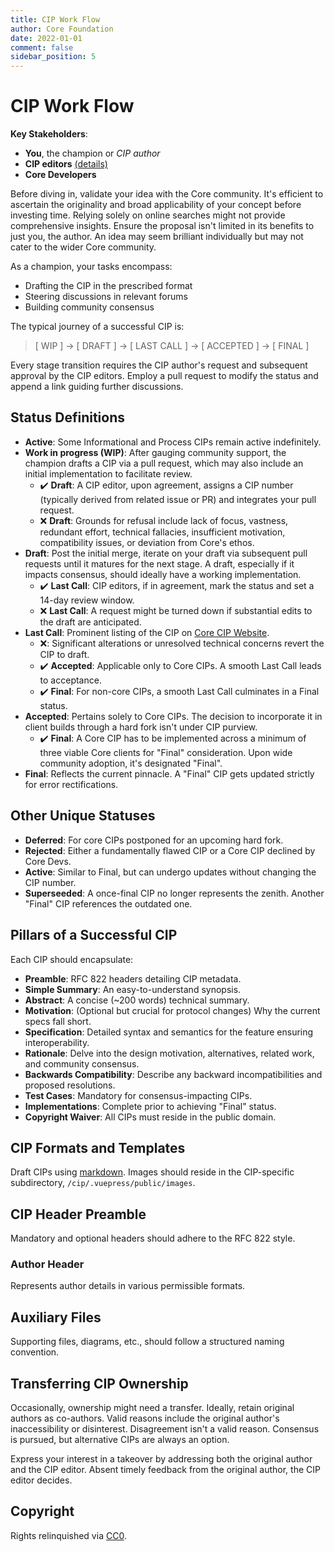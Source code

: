 ```yaml
---
title: CIP Work Flow
author: Core Foundation
date: 2022-01-01
comment: false
sidebar_position: 5
---
```

# CIP Work Flow

**Key Stakeholders**:

- **You**, the champion or *CIP author*
- **CIP editors** [(details)](/docs/cip-editors)
- **Core Developers**

Before diving in, validate your idea with the Core community. It's efficient to ascertain the originality and broad applicability of your concept before investing time. Relying solely on online searches might not provide comprehensive insights. Ensure the proposal isn't limited in its benefits to just you, the author. An idea may seem brilliant individually but may not cater to the wider Core community.

As a champion, your tasks encompass:

- Drafting the CIP in the prescribed format
- Steering discussions in relevant forums
- Building community consensus

The typical journey of a successful CIP is:
> [ WIP ] -> [ DRAFT ] -> [ LAST CALL ] -> [ ACCEPTED ] -> [ FINAL ]

Every stage transition requires the CIP author's request and subsequent approval by the CIP editors. Employ a pull request to modify the status and append a link guiding further discussions.

## Status Definitions

- **Active**: Some Informational and Process CIPs remain active indefinitely.
- **Work in progress (WIP)**: After gauging community support, the champion drafts a CIP via a pull request, which may also include an initial implementation to facilitate review.
  - ✔️ **Draft**: A CIP editor, upon agreement, assigns a CIP number (typically derived from related issue or PR) and integrates your pull request.
  - ❌ **Draft**: Grounds for refusal include lack of focus, vastness, redundant effort, technical fallacies, insufficient motivation, compatibility issues, or deviation from Core's ethos.
- **Draft**: Post the initial merge, iterate on your draft via subsequent pull requests until it matures for the next stage. A draft, especially if it impacts consensus, should ideally have a working implementation.
  - ✔️ **Last Call**: CIP editors, if in agreement, mark the status and set a 14-day review window.
  - ❌ **Last Call**: A request might be turned down if substantial edits to the draft are anticipated.
- **Last Call**: Prominent listing of the CIP on [Core CIP Website](http://cip.coreblockchain.net).
  - ❌: Significant alterations or unresolved technical concerns revert the CIP to draft.
  - ✔️ **Accepted**: Applicable only to Core CIPs. A smooth Last Call leads to acceptance.
  - ✔️ **Final**: For non-core CIPs, a smooth Last Call culminates in a Final status.
- **Accepted**: Pertains solely to Core CIPs. The decision to incorporate it in client builds through a hard fork isn't under CIP purview.
  - ✔️ **Final**: A Core CIP has to be implemented across a minimum of three viable Core clients for "Final" consideration. Upon wide community adoption, it's designated "Final".
- **Final**: Reflects the current pinnacle. A "Final" CIP gets updated strictly for error rectifications.

## Other Unique Statuses

- **Deferred**: For core CIPs postponed for an upcoming hard fork.
- **Rejected**: Either a fundamentally flawed CIP or a Core CIP declined by Core Devs.
- **Active**: Similar to Final, but can undergo updates without changing the CIP number.
- **Superseeded**: A once-final CIP no longer represents the zenith. Another "Final" CIP references the outdated one.

## Pillars of a Successful CIP

Each CIP should encapsulate:

- **Preamble**: RFC 822 headers detailing CIP metadata.
- **Simple Summary**: An easy-to-understand synopsis.
- **Abstract**: A concise (~200 words) technical summary.
- **Motivation**: (Optional but crucial for protocol changes) Why the current specs fall short.
- **Specification**: Detailed syntax and semantics for the feature ensuring interoperability.
- **Rationale**: Delve into the design motivation, alternatives, related work, and community consensus.
- **Backwards Compatibility**: Describe any backward incompatibilities and proposed resolutions.
- **Test Cases**: Mandatory for consensus-impacting CIPs.
- **Implementations**: Complete prior to achieving "Final" status.
- **Copyright Waiver**: All CIPs must reside in the public domain.

## CIP Formats and Templates

Draft CIPs using [markdown](https://guides.github.com/features/mastering-markdown/). Images should reside in the CIP-specific subdirectory, `/cip/.vuepress/public/images`.

## CIP Header Preamble

Mandatory and optional headers should adhere to the RFC 822 style.

### Author Header

Represents author details in various permissible formats.

## Auxiliary Files

Supporting files, diagrams, etc., should follow a structured naming convention.

## Transferring CIP Ownership

Occasionally, ownership might need a transfer. Ideally, retain original authors as co-authors. Valid reasons include the original author's inaccessibility or disinterest. Disagreement isn't a valid reason. Consensus is pursued, but alternative CIPs are always an option.

Express your interest in a takeover by addressing both the original author and the CIP editor. Absent timely feedback from the original author, the CIP editor decides.

## Copyright

Rights relinquished via [CC0](https://creativecommons.org/publicdomain/zero/1.0/).
